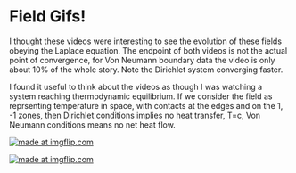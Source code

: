 # Field Gifs!

I thought these videos were interesting to see the evolution of these fields obeying the Laplace equation. The endpoint of both videos is not the actual point of convergence, for Von Neumann boundary data the video is only about 10% of the whole story. Note the Dirichlet system converging faster.

I found it useful to think about the videos as though I was watching a system reaching thermodynamic equilibrium. If we consider the field as reprsenting temperature in space, with contacts at the edges and on the 1, -1 zones, then Dirichlet conditions implies no heat transfer, T=c, Von Neumann conditions means no net heat flow. 


<a href="https://imgflip.com/gif/270om2"><img src="https://i.imgflip.com/270om2.gif" title="made at imgflip.com"/></a>


<a href="https://imgflip.com/gif/270p09"><img src="https://i.imgflip.com/270p09.gif" title="made at imgflip.com"/></a>

